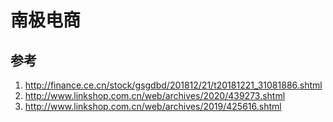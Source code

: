 # 南极电商


## 参考
1. http://finance.ce.cn/stock/gsgdbd/201812/21/t20181221_31081886.shtml
2. http://www.linkshop.com.cn/web/archives/2020/439273.shtml
3. http://www.linkshop.com.cn/web/archives/2019/425616.shtml